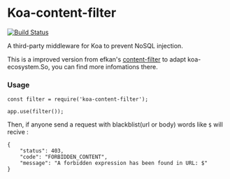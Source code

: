 # Koa-content-filter
<span>[![Build Status](https://travis-ci.org/efkan/content-filter.svg?branch=master)](https://travis-ci.org/efkan/content-filter)</span>

A third-party middleware for Koa to prevent NoSQL injection.

This is a improved version from efkan's [content-filter](https://github.com/efkan/content-filter) to adapt koa-ecosystem.So, you can find more infomations there.

### Usage

```
const filter = require('koa-content-filter');

app.use(filter());
```

Then, if anyone send a request with blackblist(url or body) words like `$` will recive :

```
{
    "status": 403,
    "code": "FORBIDDEN_CONTENT",
    "message": "A forbidden expression has been found in URL: $"
}
```